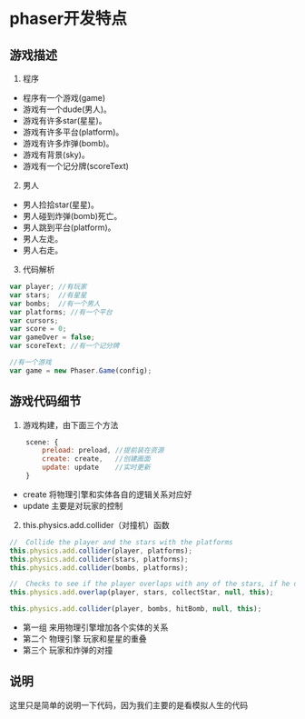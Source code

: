# phaser开发特点
## 游戏描述
1. 程序
* 程序有一个游戏(game)
* 游戏有一个dude(男人)。
* 游戏有许多star(星星)。
* 游戏有许多平台(platform)。
* 游戏有许多炸弹(bomb)。
* 游戏有背景(sky)。
* 游戏有一个记分牌(scoreText)
2. 男人
* 男人捡拾star(星星)。
* 男人碰到炸弹(bomb)死亡。
* 男人跳到平台(platform)。
* 男人左走。
* 男人右走。
3. 代码解析
``` javascript
var player; //有玩家
var stars;  //有星星
var bombs;  //有一个男人
var platforms; //有一个平台
var cursors;
var score = 0;
var gameOver = false;
var scoreText; //有一个记分牌

//有一个游戏
var game = new Phaser.Game(config); 
```
## 游戏代码细节
1. 游戏构建，由下面三个方法
``` javascript
    scene: {
        preload: preload, //提前装在资源
        create: create,   //创建画面
        update: update    //实时更新
    }
```
* create 将物理引擎和实体各自的逻辑关系对应好
* update 主要是对玩家的控制

2. this.physics.add.collider（对撞机）函数
``` javascript
//  Collide the player and the stars with the platforms
this.physics.add.collider(player, platforms);
this.physics.add.collider(stars, platforms);
this.physics.add.collider(bombs, platforms);

//  Checks to see if the player overlaps with any of the stars, if he does call the collectStar function
this.physics.add.overlap(player, stars, collectStar, null, this);

this.physics.add.collider(player, bombs, hitBomb, null, this);
```
* 第一组 来用物理引擎增加各个实体的关系
* 第二个 物理引擎 玩家和星星的重叠
* 第三个 玩家和炸弹的对撞 

## 说明
这里只是简单的说明一下代码，因为我们主要的是看模拟人生的代码
